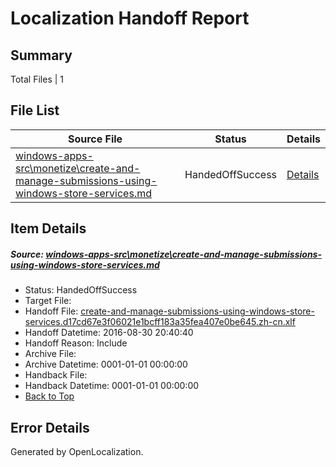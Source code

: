 # <a name='report-top'></a> Localization Handoff Report

## Summary
 Total Files | 1

## File List
 Source File | Status | Details 
 ----------- | ------ | ------- 
 [windows-apps-src\monetize\create-and-manage-submissions-using-windows-store-services.md](https://github.com/Microsoft/windows-apps/blob/7b4681faad59b92b56a887529b9a3f88d72ebae9/windows-apps-src/monetize/create-and-manage-submissions-using-windows-store-services.md) | HandedOffSuccess | [Details](#5f21b9930bc234ecb1e112a506924ef460531a404741)

## Item Details
##### <a name='5f21b9930bc234ecb1e112a506924ef460531a404741'></a> Source: [windows-apps-src\monetize\create-and-manage-submissions-using-windows-store-services.md](https://github.com/Microsoft/windows-apps/blob/7b4681faad59b92b56a887529b9a3f88d72ebae9/windows-apps-src/monetize/create-and-manage-submissions-using-windows-store-services.md)
* Status: HandedOffSuccess
* Target File: 
* Handoff File: [create-and-manage-submissions-using-windows-store-services.d17cd67e3f06021e1bcff183a35fea407e0be645.zh-cn.xlf](https://github.com/Microsoft/WDG.handoff/blob/c256dd9fd8382f6f14cfaddc7b5dafc31688e142/ol-handoff/Microsoft/windows-apps.zh-cn/master/create-and-manage-submissions-using-windows-store-services.d17cd67e3f06021e1bcff183a35fea407e0be645.zh-cn.xlf)
* Handoff Datetime: 2016-08-30 20:40:40
* Handoff Reason: Include
* Archive File: 
* Archive Datetime: 0001-01-01 00:00:00
* Handback File: 
* Handback Datetime: 0001-01-01 00:00:00
* [Back to Top](#report-top)


## Error Details

Generated by OpenLocalization.
